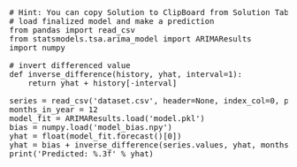 <pre class="file" data-target="clipboard">
# Hint: You can copy Solution to ClipBoard from Solution Tab
# load finalized model and make a prediction
from pandas import read_csv
from statsmodels.tsa.arima_model import ARIMAResults
import numpy

# invert differenced value
def inverse_difference(history, yhat, interval=1):
	return yhat + history[-interval]

series = read_csv('dataset.csv', header=None, index_col=0, parse_dates=True, squeeze=True)
months_in_year = 12
model_fit = ARIMAResults.load('model.pkl')
bias = numpy.load('model_bias.npy')
yhat = float(model_fit.forecast()[0])
yhat = bias + inverse_difference(series.values, yhat, months_in_year)
print('Predicted: %.3f' % yhat)
</pre>

